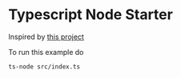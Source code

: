 # Typescript Node Starter

Inspired by [this project](https://github.com/Microsoft/TypeScript-Node-Starter)

To run this example do

```shell
ts-node src/index.ts
```